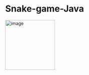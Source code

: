 # Snake-game-Java
<img width="158" alt="image" src="https://github.com/vedantdwi/Snake-Game-Java/assets/149403122/e6b72a05-c363-4c29-b0bf-78c9a42429f0">

